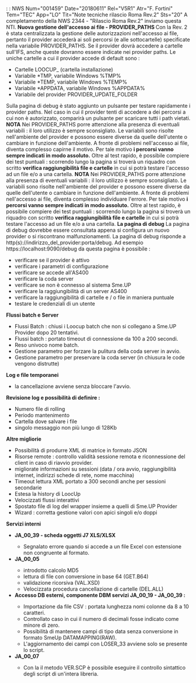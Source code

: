  :  : NWS Num="001459" Date="20180611" Rel="V5R1" Atr="F. Fortini" Tem="TEC" App="LO" Tit="Note tecniche rilascio Roma Rev.2" Sts="20"
A completamento della NWS 2344 - "Rilascio Roma Rev.2" inviamo questa NTI.
<b>Nuova gestione dell'accesso ai file - PROVIDER_PATHS </b>
Con la Rev. 2 è stata centralizzata la gestione delle autorizzazioni nell'accesso ai file, pertanto
il provider accederà ai soli percorsi (e alle sottocartelle) specificate nella variabile PROVIDER_PATHS. Se il provider dovrà accedere a cartelle sull'IFS, anche queste dovranno essere indicate nei provider paths. Le uniche cartelle a cui il provider accede di default sono : 
<ul><li>Cartelle LOOCUP_ (cartella installazione)</li>
<li>Variabile *TMP, variabile Windows %TMP%</li>
<li>Variabile *TEMP, variabile Windows %TEMP%</li>
<li>Variabile *APPDATA, variabile Windows %APPDATA%</li>
<li>Variabile del provider PROVIDER_UPDATE_FOLDER</li>
</ul>
Sulla pagina di debug è stato aggiunto un pulsante per testare rapidamente i provider paths. Nel caso in cui il provider tenti di accedere a dei percorsi a cui non è autorizzato, comparirà un pulsante per scaricare tutti i path vietati.
<b>NOTA</b>
Nei PROVIDER_PATHS porre attenzione alla presenza di eventuali variabili :  il loro utilizzo è sempre
sconsigliato.
Le variabili sono risolte nell'ambiente del provider e possono essere diverse da quelle dell'utente
o cambiare in funzione dell'ambiente.
A fronte di problemi nell'accesso ai file, diventa complesso capirne il motivo.
Per tale motivo <b>i percorsi vanno sempre indicati in modo assoluto.</b> Oltre al test rapido, è possibile compiere dei test puntuali :  scorrendo lungo la pagina si troverà
un riquadro con scritto <b>verifica raggiungibilità file e cartelle</b> in cui si potrà testare l'accesso ad un file e/o a una cartella.
<b>NOTA</b>
Nei PROVIDER_PATHS porre attenzione alla presenza di eventuali variabili :  il loro utilizzo è sempre
sconsigliato.
Le variabili sono risolte nell'ambiente del provider e possono essere diverse da quelle dell'utente
o cambiare in funzione dell'ambiente.
A fronte di problemi nell'accesso ai file, diventa complesso individuare l'errore.
Per tale motivo <b>i percorsi vanno sempre indicati in modo assoluto.</b> Oltre al test rapido, è possibile compiere dei test puntuali :  scorrendo lungo la pagina si troverà
un riquadro con scritto <b>verifica raggiungibilità file e cartelle</b> in cui si potrà testare l'accesso ad un file e/o a una cartella.
<b>La pagina di debug</b>
La pagina di debug dovrebbe essere consultata appena si configura un nuovo provider o si riscontrano
malfunzionamenti.
La pagina di debug risponde a http(s)://indirizzo_del_provider:porta/debug. Ad esempio https://localhost:9090/debug
da questa pagina è possibile : 
<ul><li>verificare se il provider è attivo</li>
<li>verificare i parametri di configurazione</li>
<li>verificare se accede all'AS400</li>
<li>verificare la coda server</li>
<li>verificare se non è connesso al sistema Sme.UP</li>
<li>verificare la raggiungibilità di un server AS400</li>
<li>verificare la raggiungibilità di cartelle e / o file in maniera puntuale</li> <li>testare le credenziali di un utente</li></ul>
<b>Flussi batch e Server</b>
<ul><li>Flussi Batch :  chiusi i Loocup batch che non si collegano a Sme.UP Provider dopo 20 tentativi.</li>
<li>Flussi batch :  portato timeout di connessione da 100 a 200 secondi.</li> <li>Reso univoco nome batch.</li>
<li>Gestione parametro per forzare la pulitura della coda server in avvio.</li> <li>Gestione parametro per preservare la coda server (in chiusura le code vengono distrutte) </li></ul><b>Log e file temporanei</b>
<ul><li>la cancellazione avviene senza bloccare l'avvio.</li></ul>
<b>Revisione log e possibilità di definire : </b>
<ul><li>Numero file di rolling</li>
<li>Periodo mantenimento</li>
<li>Cartella dove salvare i file</li>
<li>singolo messaggio non più lungo di 128Kb</li></ul>
<b>Altre migliorie</b>
<ul><li>Possibilità di produrre XML di matrice in formato JSON</li>
<li>Risorse remote :  controllo validità sessione remota e riconnessione del client in caso di riavvio
provider.</li>
<li>migliorate informazioni su sessioni (data / ora avvio, raggiungibilità internet, indirizzi schede di rete, nome macchina)</li>
<li>Timeout lettura XML portato a 300 secondi anche per sessioni secondarie</li> <li>Estesa la history di LoocUp</li>
<li>Velocizzati flussi interattivi</li>
<li>Spostato file di log del wrapper insieme a quelli di Sme.UP Provider</li> <li>Wizard :  corretta gestione valori con apici singoli e/o doppi</li></ul> <b>Servizi interni</b>
<ul><li><b>JA_00_39 - scheda oggetti J7 XLS/XLSX</b></li>
<ul><li> Segnalato errore quando si accede a un file Excel con estensione non congruente al formato.</li></ul>
<li><b>JA_00_05 </b></li>
<ul><li>introdotto calcolo MD5</li>
<li>lettura di file con conversione in base 64 (GET.B64)</li>
<li>validazione ricorsiva (VAL.XSD)</li>
<li>Velocizzata procedura cancellazione di cartelle (DEL.ALL)</li></ul> <li><b>Accesso DB esterni, componente DBM servizi JA_00_19 - JA_00_39 : </b></li> <ul><li>Importazione da file CSV :  portata lunghezza nomi colonne da 8 a 10 caratteri.</li> <li>Controllato caso in cui il numero di decimali fosse indicato come minore di zero.</li> <li>Possibilità di mantenere campi di tipo data senza conversione in formato SmeUp DATAMAPPING(RAW).</li>
<li>L'aggiornamento dei campi con LOSER_33 avviene solo se presente lo script.</li></ul> <li><b>JA_00_07</b></li>
<ul><li>Con la il metodo VER.SCP è possibile eseguire il controllo sintattico degli script di un'intera libreria. </li></ul>
</ul>
